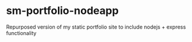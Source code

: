 # sm-portfolio-nodeapp
Repurposed version of my static portfolio site to include nodejs + express functionality
